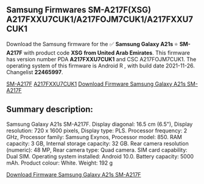 <h2>Samsung Firmwares SM-A217F(XSG) A217FXXU7CUK1/A217FOJM7CUK1/A217FXXU7CUK1</h2>
Download the Samsung firmware for the ✅ <strong>Samsung Galaxy A21s </strong> ⭐ <strong>SM-A217F</strong> with product code <strong>XSG</strong> <strong> from United Arab Emirates</strong>. This firmware has version number PDA <strong>A217FXXU7CUK1</strong> and CSC A217FOJM7CUK1. The operating system of this firmware is Android R , with build date 2021-11-26. Changelist <strong>22465997</strong>.


[SM-A217F](https://samfirm.shop/samsung/model/SM-A217F)
[A217FXXU7CUK1](https://samfirm.shop/samsung/pda/A217FXXU7CUK1)
[Download Firmware Samsung Galaxy A21s SM-A217F](https://samfirm.shop/samsung/firmware/478593)
<h2>Summary description:</h2>
<p>Samsung Galaxy A21s SM-A217F. Display diagonal: 16.5 cm (6.5"), Display resolution: 720 x 1600 pixels, Display type: PLS. Processor frequency: 2 GHz, Processor family: Samsung Exynos, Processor model: 850. RAM capacity: 3 GB, Internal storage capacity: 32 GB. Rear camera resolution (numeric): 48 MP, Rear camera type: Quad camera. SIM card capability: Dual SIM. Operating system installed: Android 10.0. Battery capacity: 5000 mAh. Product colour: White. Weight: 192 g</p>


[Download Firmware Samsung Galaxy A21s SM-A217F](https://samfirm.shop/samsung/firmware/478593)
